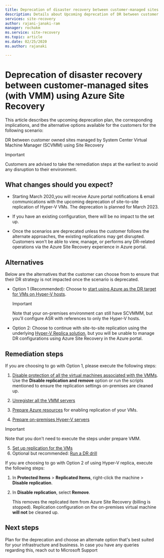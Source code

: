 ```yaml
---
title: Deprecation of disaster recovery between customer-managed sites (with VMM) using Azure Site Recovery | Microsoft Docs
description: Details about Upcoming deprecation of DR between customer owned sites using Hyper-V and between sites managed by SCVMM to Azure and alternate options
services: site-recovery
author: rajani-janaki-ram 
manager: rochakm
ms.service: site-recovery
ms.topic: article
ms.date: 02/25/2020
ms.author: rajanaki  

---
```

# Deprecation of disaster recovery between customer-managed sites (with VMM) using Azure Site Recovery

This article describes the upcoming deprecation plan, the corresponding implications, and the alternative options available for the customers for the following scenario:

DR between customer owned sites managed by System Center Virtual Machine Manager (SCVMM) using Site Recovery

> [!IMPORTANT]
> Customers are advised to take the remediation steps at the earliest to avoid any disruption to their environment. 

## What changes should you expect?

- Starting March 2020,you will receive Azure portal notifications & email communications with the upcoming deprecation of site-to-site replication of Hyper-V VMs. The deprecation is planned for March 2023.

- If you have an existing configuration, there will be no impact to the set up.

- Once the scenarios are deprecated unless the customer follows the alternate approaches, the existing replications may get disrupted. Customers won't be able to view, manage, or performs any DR-related operations via the Azure Site Recovery experience in Azure portal.
 
## Alternatives 

Below are the alternatives that the customer can choose from to ensure that their DR strategy is not impacted once the scenario is deprecated. 

- Option 1 (Recommended): Choose to [start using Azure as the DR target for VMs on Hyper-V hosts](hyper-v-azure-tutorial.md).

    > [!IMPORTANT]
    > Note that your on-premises environment can still have SCVMMM, but you'll configure ASR with references to only the Hyper-V hosts.

- Option 2: Choose to continue with site-to-site replication  using the underlying [Hyper-V Replica solution](https://docs.microsoft.com/windows-server/virtualization/hyper-v/manage/set-up-hyper-v-replica), but you will be unable to manage DR configurations using Azure Site Recovery in the Azure portal. 


## Remediation steps

If you are choosing to go with Option 1, please execute the following steps:

1. [Disable protection of all the virtual machines associated with the VMMs](site-recovery-manage-registration-and-protection.md#disable-protection-for-a-hyper-v-virtual-machine-replicating-to-secondary-vmm-server-using-the-system-center-vmm-to-vmm-scenario). Use the **Disable replication and remove** option or run the scripts mentioned to ensure the replication settings on-premises are cleaned up. 

2. [Unregister all the VMM servers](site-recovery-manage-registration-and-protection.md#unregister-a-vmm-server)

3. [Prepare Azure resources](tutorial-prepare-azure-for-hyperv.md) for enabling replication of your VMs.
4. [Prepare on-premises Hyper-V servers](hyper-v-prepare-on-premises-tutorial.md)

> [!IMPORTANT]
> Note that you don't need to execute the steps under  prepare VMM.

5. [Set up replication for the VMs](hyper-v-azure-tutorial.md)
6. Optional but recommended: [Run a DR drill](tutorial-dr-drill-azure.md)

If you are choosing to go with Option 2 of using Hyper-V replica, execute the following steps:

1. In **Protected Items** > **Replicated Items**, right-click the machine > **Disable replication**.
2. In **Disable replication**, select **Remove**.

    This removes the replicated item from Azure Site Recovery (billing is stopped). Replication configuration on the on-premises virtual machine **will not** be cleaned up. 

## Next steps
Plan for the deprecation and choose an alternate option that's best suited for your infrastructure and business. In case you have any queries regarding this, reach out to Microsoft Support

